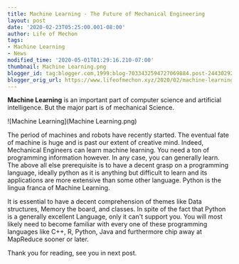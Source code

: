 ```yaml
---
title: Machine Learning - The Future of Mechanical Engineering
layout: post
date: '2020-02-23T05:25:00.001-08:00'
author: Life of Mechon
tags:
- Machine Learning
- News
modified_time: '2020-05-01T01:29:16.210-07:00'
thumbnail: Machine Learning.png
blogger_id: tag:blogger.com,1999:blog-7033432594727069884.post-2443029219846501179
blogger_orig_url: https://www.lifeofmechon.xyz/2020/02/machine-learning-future-of-mechanical.html
---
```


**Machine Learning** is an important part of computer science and 
artificial intelligence. But the major part is of mechanical Science. 

![Machine Learning](Machine Learning.png)

The period of machines and robots have recently started. The eventual 
fate of machine is huge and is past our extent of creative mind. Indeed, 
Mechanical Engineers can learn machine learning. You need a ton of programming 
information however. In any case, you can generally learn. The above all else prerequisite is to have a decent grasp on a 
programming language, ideally python as it is anything but difficult to learn 
and its applications are more extensive than some other language. Python is 
the lingua franca of Machine Learning.

It is essential to have a decent comprehension of themes like Data structures, 
Memory the board, and classes. In spite of the fact that Python is a generally 
excellent Language, only it can't support you. You will most likely need to 
become familiar with every one of these programming languages like C++, R, 
Python, Java and furthermore chip away at MapReduce sooner or later.

Thank you for reading, see you in next post.